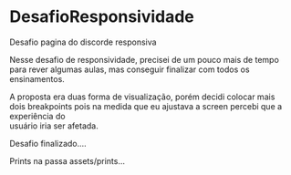 # DesafioResponsividade
 Desafio pagina do discorde responsiva 
  
    
  Nesse desafio de responsividade, precisei de um pouco mais de tempo  
  para rever algumas aulas, mas conseguir finalizar com todos os ensinamentos.  

  A proposta era duas forma de visualização, porém decidi colocar mais  
  dois breakpoints pois na medida que eu ajustava a screen percebi que a experiência do  
  usuário iria ser afetada.

  Desafio finalizado....

  Prints na passa assets/prints...
